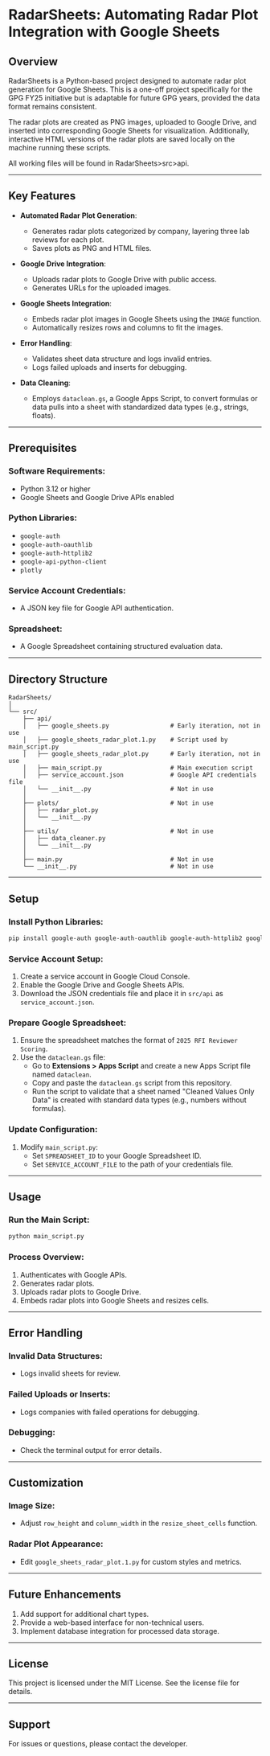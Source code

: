 # **RadarSheets: Automating Radar Plot Integration with Google Sheets**

## **Overview**
RadarSheets is a Python-based project designed to automate radar plot generation for Google Sheets. This is a one-off project specifically for the GPG FY25 initiative but is adaptable for future GPG years, provided the data format remains consistent.

The radar plots are created as PNG images, uploaded to Google Drive, and inserted into corresponding Google Sheets for visualization. Additionally, interactive HTML versions of the radar plots are saved locally on the machine running these scripts.

All working files will be found in RadarSheets>src>api.

---

## **Key Features**
- **Automated Radar Plot Generation**:
  - Generates radar plots categorized by company, layering three lab reviews for each plot.
  - Saves plots as PNG and HTML files.

- **Google Drive Integration**:
  - Uploads radar plots to Google Drive with public access.
  - Generates URLs for the uploaded images.

- **Google Sheets Integration**:
  - Embeds radar plot images in Google Sheets using the `IMAGE` function.
  - Automatically resizes rows and columns to fit the images.

- **Error Handling**:
  - Validates sheet data structure and logs invalid entries.
  - Logs failed uploads and inserts for debugging.

- **Data Cleaning**:
  - Employs `dataclean.gs`, a Google Apps Script, to convert formulas or data pulls into a sheet with standardized data types (e.g., strings, floats).

---

## **Prerequisites**
### **Software Requirements**:
- Python 3.12 or higher
- Google Sheets and Google Drive APIs enabled

### **Python Libraries**:
- `google-auth`
- `google-auth-oauthlib`
- `google-auth-httplib2`
- `google-api-python-client`
- `plotly`

### **Service Account Credentials**:
- A JSON key file for Google API authentication.

### **Spreadsheet**:
- A Google Spreadsheet containing structured evaluation data.

---

## **Directory Structure**
```plaintext
RadarSheets/
│
└── src/
    ├── api/
    │   ├── google_sheets.py                 # Early iteration, not in use
    │   ├── google_sheets_radar_plot.1.py    # Script used by main_script.py
    │   ├── google_sheets_radar_plot.py      # Early iteration, not in use
    │   ├── main_script.py                   # Main execution script
    │   ├── service_account.json             # Google API credentials file
    │   └── __init__.py                      # Not in use
    │
    ├── plots/                               # Not in use
    │   ├── radar_plot.py
    │   └── __init__.py
    │
    ├── utils/                               # Not in use
    │   ├── data_cleaner.py
    │   └── __init__.py
    │
    ├── main.py                              # Not in use
    └── __init__.py                          # Not in use
```

---

## **Setup**
### **Install Python Libraries**:
```bash
pip install google-auth google-auth-oauthlib google-auth-httplib2 google-api-python-client plotly
```

### **Service Account Setup**:
1. Create a service account in Google Cloud Console.
2. Enable the Google Drive and Google Sheets APIs.
3. Download the JSON credentials file and place it in `src/api` as `service_account.json`.

### **Prepare Google Spreadsheet**:
1. Ensure the spreadsheet matches the format of `2025 RFI Reviewer Scoring`.
2. Use the `dataclean.gs` file:
   - Go to **Extensions > Apps Script** and create a new Apps Script file named `dataclean`.
   - Copy and paste the `dataclean.gs` script from this repository.
   - Run the script to validate that a sheet named "Cleaned Values Only Data" is created with standard data types (e.g., numbers without formulas).

### **Update Configuration**:
1. Modify `main_script.py`:
   - Set `SPREADSHEET_ID` to your Google Spreadsheet ID.
   - Set `SERVICE_ACCOUNT_FILE` to the path of your credentials file.

---

## **Usage**
### **Run the Main Script**:
```bash
python main_script.py
```

### **Process Overview**:
1. Authenticates with Google APIs.
2. Generates radar plots.
3. Uploads radar plots to Google Drive.
4. Embeds radar plots into Google Sheets and resizes cells.

---

## **Error Handling**
### **Invalid Data Structures**:
- Logs invalid sheets for review.

### **Failed Uploads or Inserts**:
- Logs companies with failed operations for debugging.

### **Debugging**:
- Check the terminal output for error details.

---

## **Customization**
### **Image Size**:
- Adjust `row_height` and `column_width` in the `resize_sheet_cells` function.

### **Radar Plot Appearance**:
- Edit `google_sheets_radar_plot.1.py` for custom styles and metrics.

---

## **Future Enhancements**
1. Add support for additional chart types.
2. Provide a web-based interface for non-technical users.
3. Implement database integration for processed data storage.

---

## **License**
This project is licensed under the MIT License. See the license file for details.

---

## **Support**
For issues or questions, please contact the developer.



